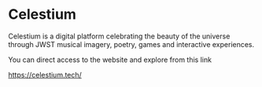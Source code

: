 # Celestium
Celestium is a digital platform celebrating the beauty of the universe through JWST musical imagery, poetry, games and interactive experiences.

You can direct access to the website and explore from this link

https://celestium.tech/

